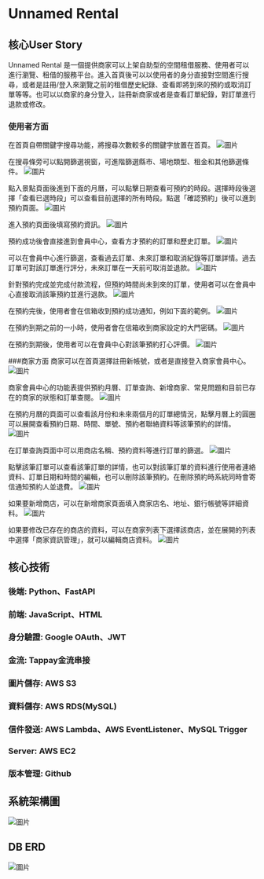 # Unnamed Rental
## 核心User Story
Unnamed Rental 是一個提供商家可以上架自助型的空間租借服務、使用者可以進行瀏覽、租借的服務平台。進入首頁後可以以使用者的身分直接對空間進行搜尋，或者是註冊/登入來瀏覽之前的租借歷史紀錄、查看即將到來的預約或取消訂單等等。也可以以商家的身分登入，註冊新商家或者是查看訂單紀錄，對訂單進行退款或修改。

### 使用者方面

在首頁自帶關鍵字搜尋功能，將搜尋次數較多的關鍵字放置在首頁。
![圖片](/picture/popular_applications.png "受歡迎的應用")

在搜尋條旁可以點開篩選視窗，可進階篩選縣市、場地類型、租金和其他篩選條件。
![圖片](/picture/keyword_search.png "關鍵字篩選")

點入景點頁面後進到下面的月曆，可以點擊日期查看可預約的時段。選擇時段後選擇「查看已選時段」可以查看目前選擇的所有時段。點選「確認預約」後可以進到預約頁面。
![圖片](/picture/booking_window.png "查看選擇時段")

進入預約頁面後填寫預約資訊。
![圖片](/picture/booking_data.png "填寫預約資料")

預約成功後會直接進到會員中心，查看方才預約的訂單和歷史訂單。
![圖片](/picture/user_member_page.png "使用者頁面")

可以在會員中心進行篩選，查看過去訂單、未來訂單和取消紀錄等訂單詳情。過去訂單可對該訂單進行評分，未來訂單在一天前可取消並退款。
![圖片](/picture/user_member_page_filter.png "使用者頁面")

針對預約完成並完成付款流程，但預約時間尚未到來的訂單，使用者可以在會員中心直接取消該筆預約並進行退款。
![圖片](/picture/user_member_page_cancel_booking.png "使用者取消預約")

在預約完後，使用者會在信箱收到預約成功通知，例如下面的範例。
![圖片](/picture/booking_success_notify.png "使用者預約成功通知")

在預約到期之前的一小時，使用者會在信箱收到商家設定的大門密碼。
![圖片](/picture/password_notify.png "使用者密碼通知")

在預約到期後，使用者可以在會員中心對該筆預約打心評價。
![圖片](/picture/user_member_page_send_rate.png "使用者打心評價")

###商家方面
商家可以在首頁選擇註冊新帳號，或者是直接登入商家會員中心。
![圖片](/picture/merchant_options.png "商家註冊登入")

商家會員中心的功能表提供預約月曆、訂單查詢、新增商家、常見問題和目前已存在的商家的狀態和訂單查閱。
![圖片](/picture/merchant_member_page_list.png "商家中心功能表")

在預約月曆的頁面可以查看該月份和未來兩個月的訂單總情況，點擊月曆上的圓圈可以展開查看預約日期、時間、單號、預約者聯絡資料等該筆預約的詳情。
![圖片](/picture/merchant_member_page_calender.png "商家中心月曆")

在訂單查詢頁面中可以用商店名稱、預約資料等進行訂單的篩選。
![圖片](/picture/merchant_member_page_booking_manage.png "商家中心訂單查詢")

點擊該筆訂單可以查看該筆訂單的詳情，也可以對該筆訂單的資料進行使用者連絡資料、訂單日期和時間的編輯，也可以刪除該筆預約。在刪除預約時系統同時會寄信通知預約人並退費。
![圖片](/picture/merchant_member_page_booking_manage_option.png "商家中心訂單管理功能")

如果要新增商店，可以在新增商家頁面填入商家店名、地址、銀行帳號等詳細資料。
![圖片](/picture/merchant_member_page_add_merchant.png "商家中心新增商家")

如果要修改已存在的商店的資料，可以在商家列表下選擇該商店，並在展開的列表中選擇「商家資訊管理」，就可以編輯商店資料。
![圖片](/picture/merchant_member_page_merchant_info.png "商家中心商家資訊管理")

## 核心技術
### 後端: Python、FastAPI
### 前端: JavaScript、HTML
### 身分驗證: Google OAuth、JWT
### 金流: Tappay金流串接
### 圖片儲存: AWS S3
### 資料儲存: AWS RDS(MySQL)
### 信件發送: AWS Lambda、AWS EventListener、MySQL Trigger
### Server: AWS EC2
### 版本管理: Github

## 系統架構圖
![圖片](/picture/system_architecture.png "系統架構圖")

## DB ERD
![圖片](/picture/ERD.png "ERD")
